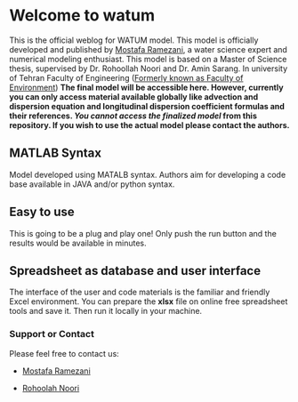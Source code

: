 # Welcome to watum

This is the official weblog for WATUM model. This model is officially developed and published by [Mostafa Ramezani](http://mostafaramezani.com), a water science expert and numerical modeling enthusiast. 
This model is based on a Master of Science thesis, supervised by Dr. Rohoollah Noori and Dr. Amin Sarang. In university of Tehran Faculty of Engineering ([Formerly known as Faculty of Environment](http://env.ut.ac.ir/en/home))
**The final model will be accessible here. However, currently you can only access material available globally like advection and dispersion equation and longitudinal dispersion coefficient formulas and their references. _You cannot access the finalized model_ from this repository. If you wish to use the actual model please contact the authors.**

## MATLAB Syntax
Model developed using MATALB syntax. Authors aim for developing a code base available in JAVA and/or python syntax. 

## Easy to use 
This is going to be a plug and play one! Only push the run button and the results would be available in minutes. 
## Spreadsheet as database and user interface
The interface of the user and code materials is the familiar and friendly Excel environment. You can prepare the **xlsx** file on online free spreadsheet tools and save it. Then run it locally in your machine. 


### Support or Contact
Please feel free to contact us:

* [Mostafa Ramezani](mailto:Ramezani.M@ut.ac.ir)

* [Rohoolah Noori](mailto:Noor@ut.ac.ir)
